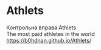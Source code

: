 # Athlets
Контрольна вправа Athlets<br>
The most paid athletes in the world<br>
https://b0hdnan.github.io/Athlets/
